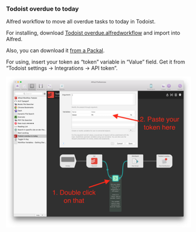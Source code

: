 ### Todoist overdue to today

Alfred workflow to move all overdue tasks to today in Todoist.

For installing, download [Todoist overdue.alfredworkflow](https://github.com/agladky/todoist-overdue-alfred/blob/master/Todoist%20overdue.alfredworkflow) and import into Alfred.

Also, you can download it [from a Packal](http://www.packal.org/workflow/todoist-overdue-today).

For using, insert your token as “token” variable in “Value” field.
Get it from “Todoist settings → Integrations → API token”.

![instuction](img/instruction.png)